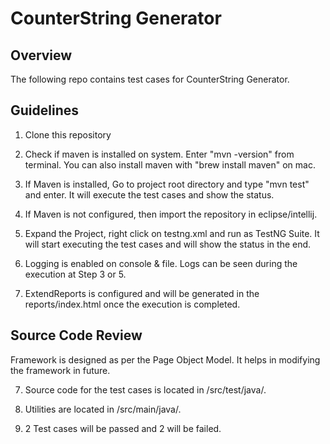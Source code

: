 # CounterString Generator

## Overview
The following repo contains test cases for CounterString Generator.


## Guidelines

1. Clone this repository

2. Check if maven is installed on system. Enter "mvn -version" from terminal. You can also install maven with "brew install maven" on mac.

3. If Maven is installed, Go to project root directory and type "mvn test" and enter. It will execute the test cases and show the status.

4. If Maven is not configured, then import the repository in eclipse/intellij.

5. Expand the Project, right click on testng.xml and run as TestNG Suite. It will start executing the test cases and will show the status in the end.

5. Logging is enabled on console & file. Logs can be seen during the execution at Step 3  or 5.

6. ExtendReports is configured and will be generated in the reports/index.html once the execution is completed.
 

## Source Code Review

Framework is designed as per the Page Object Model. It helps in modifying the framework in future.

7. Source code for the test cases is located in /src/test/java/. 

8. Utilities are located in /src/main/java/.

9. 2 Test cases will be passed and 2 will be failed.






